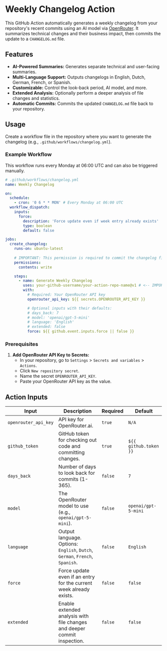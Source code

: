 # Weekly Changelog Action

This GitHub Action automatically generates a weekly changelog from your repository's recent commits using an AI model via [OpenRouter](https://openrouter.ai). It summarizes technical changes and their business impact, then commits the update to a `CHANGELOG.md` file.

## Features

-   **AI-Powered Summaries:** Generates separate technical and user-facing summaries.
-   **Multi-Language Support:** Outputs changelogs in English, Dutch, German, French, or Spanish.
-   **Customizable:** Control the look-back period, AI model, and more.
-   **Extended Analysis:** Optionally perform a deeper analysis of file changes and statistics.
-   **Automatic Commits:** Commits the updated `CHANGELOG.md` file back to your repository.

## Usage

Create a workflow file in the repository where you want to generate the changelog (e.g., `.github/workflows/changelog.yml`).

### Example Workflow

This workflow runs every Monday at 06:00 UTC and can also be triggered manually.

```yaml
# .github/workflows/changelog.yml
name: Weekly Changelog

on:
  schedule:
    - cron: '0 6 * * MON' # Every Monday at 06:00 UTC
  workflow_dispatch:
    inputs:
      force:
        description: 'Force update even if week entry already exists'
        type: boolean
        default: false

jobs:
  create_changelog:
    runs-on: ubuntu-latest
    
    # IMPORTANT: This permission is required to commit the changelog file
    permissions:
      contents: write 

    steps:
      - name: Generate Weekly Changelog
        uses: your-github-username/your-action-repo-name@v1 # <-- IMPORTANT: Change this
        with:
          # Required: Your OpenRouter API key
          openrouter_api_key: ${{ secrets.OPENROUTER_API_KEY }}

          # Optional inputs with their defaults:
          # days_back: 7
          # model: 'openai/gpt-5-mini'
          # language: 'English'
          # extended: false
          force: ${{ github.event.inputs.force || false }}
```

### Prerequisites

1.  **Add OpenRouter API Key to Secrets:**
    *   In your repository, go to `Settings` > `Secrets and variables` > `Actions`.
    *   Click `New repository secret`.
    *   Name the secret `OPENROUTER_API_KEY`.
    *   Paste your OpenRouter API key as the value.

## Action Inputs

| Input                | Description                                                                  | Required | Default                    |
| -------------------- | ---------------------------------------------------------------------------- | -------- | -------------------------- |
| `openrouter_api_key` | API key for OpenRouter.ai.                                                   | `true`   | `N/A`                      |
| `github_token`       | GitHub token for checking out code and committing changes.                   | `true`   | `${{ github.token }}`      |
| `days_back`          | Number of days to look back for commits (1-365).                             | `false`  | `7`                        |
| `model`              | The OpenRouter model to use (e.g., `openai/gpt-5-mini`).                    | `false`  | `openai/gpt-5-mini`       |
| `language`           | Output language. Options: `English`, `Dutch`, `German`, `French`, `Spanish`. | `false`  | `English`                  |
| `force`              | Force update even if an entry for the current week already exists.           | `false`  | `false`                    |
| `extended`           | Enable extended analysis with file changes and deeper commit inspection.     | `false`  | `false`                    |